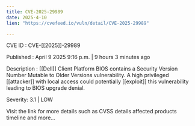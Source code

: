```yaml
---
title: CVE-2025-29989
date: 2025-4-10
lien: "https://cvefeed.io/vuln/detail/CVE-2025-29989"

---
```


CVE ID : CVE-[[2025]]-29989

Published :  April 9
2025
9:16 p.m. | 9 hours
3 minutes ago

Description :  [[Dell]] Client Platform BIOS contains a Security Version Number Mutable to Older Versions vulnerability. A high privileged  [[attacker]] with local access could potentially  [[exploit]] this vulnerability
leading to BIOS upgrade denial.

Severity: 3.1 | LOW

Visit the link for more details
such as CVSS details
affected products
timeline
and more...
